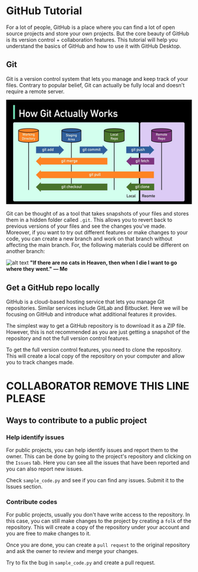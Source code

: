 # GitHub Tutorial
 
For a lot of people, GitHub is a place where you can find a lot of open source projects and store your own projects. But the core beauty of GitHub is its version control + collaboration features. This tutorial will help you understand the basics of GitHub and how to use it with GitHub Desktop.

## Git
Git is a version control system that lets you manage and keep track of your files. Contrary to popular belief, Git can actually be fully local and doesn't require a remote server.

![Git](/images/git.png)

Git can be thought of as a tool that takes snapshots of your files and stores them in a hidden folder called `.git`. This allows you to revert back to previous versions of your files and see the changes you've made. Moreover, if you want to try out different features or make changes to your code, you can create a new branch and work on that branch without affecting the main branch. For, the following materials could be different on another branch:

![alt text](/images/cat.jpg)
**"If there are no cats in Heaven, then when I die I want to go where they went." ― Me**

## Get a GitHub repo locally
GitHub is a cloud-based hosting service that lets you manage Git repositories. Similar services include GitLab and Bitbucket. Here we will be focusing on GitHub and introduce what additional features it provides.

The simplest way to get a GitHub repository is to download it as a ZIP file. However, this is not recommended as you are just getting a snapshot of the repository and not the full version control features.

To get the full version control features, you need to clone the repository. This will create a local copy of the repository on your computer and allow you to track changes made.

# COLLABORATOR REMOVE THIS LINE PLEASE

## Ways to contribute to a public project

### Help identify issues
For public projects, you can help identify issues and report them to the owner. This can be done by going to the project's repository and clicking on the `Issues` tab. Here you can see all the issues that have been reported and you can also report new issues.

Check `sample_code.py` and see if you can find any issues. Submit it to the Issues section.

### Contribute codes
For public projects, usually you don't have write access to the repository. In this case, you can still make changes to the project by creating a `folk` of the repository. This will create a copy of the repository under your account and you are free to make changes to it.

Once you are done, you can create a `pull request` to the original repository and ask the owner to review and merge your changes.

Try to fix the bug in `sample_code.py` and create a pull request.